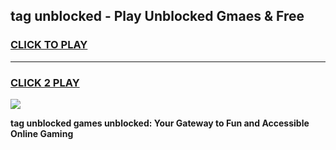 
## tag unblocked - Play Unblocked Gmaes & Free
<h3>
<a href="https://news.freeplayer.one?title=tag_unblocked&ref=23F">CLICK TO PLAY</a></h3>
<hr>

<h3>
<a href="https://news.freeplayer.one?title=tag_unblocked&ref=23F">CLICK 2 PLAY</a>
  
</h3>

<a href="https://news.freeplayer.one?title=tag_unblocked&ref=23F/"><img src="https://clearcache.store/games.png"></a>


**tag unblocked games unblocked: Your Gateway to Fun and Accessible Online Gaming**
